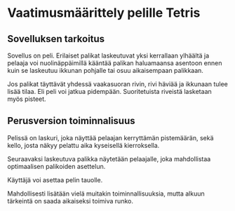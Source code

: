 # Vaatimusmäärittely pelille Tetris
## Sovelluksen tarkoitus
Sovellus on peli. Erilaiset palikat laskeutuvat yksi kerrallaan ylhäältä ja pelaaja voi nuolinäppäimillä kääntää palikan haluamaansa asentoon ennen kuin se laskeutuu ikkunan pohjalle tai osuu aikaisempaan palikkaan.

Jos palikat täyttävät yhdessä vaakasuoran rivin, rivi häviää ja ikkunaan tulee lisää tilaa. Eli peli voi jatkua pidempään. Suoritetuista riveistä lasketaan myös pisteet.
## Perusversion toiminnalisuus
Pelissä on laskuri, joka näyttää pelaajan kerryttämän pistemäärän, sekä kello, josta näkyy pelattu aika kyseisellä kierroksella. 

Seuraavaksi laskeutuva palikka näytetään pelaajalle, joka mahdollistaa optimaalisen palikoiden asettelun.

Käyttäjä voi asettaa pelin tauolle. 

Mahdollisesti lisätään vielä muitakin toiminnallisuuksia, mutta alkuun tärkeintä on saada aikaiseksi toimiva runko.
